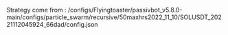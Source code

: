 Strategy come from : /configs/Flyingtoaster/passivbot_v5.8.0-main/configs/particle_swarm/recursive/50maxhrs2022_11_10/SOLUSDT_20221112045924_66dad/config.json